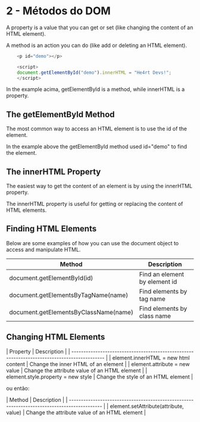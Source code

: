 # 2 - Métodos do DOM




A property is a value that you can get or set (like changing the content of an HTML element).

A method is an action you can do (like add or deleting an HTML element).

```javascript
    <p id="demo"></p>

    <script>
    document.getElementById("demo").innerHTML = "He4rt Devs!";
    </script>
```

In the example acima, getElementById is a method, while innerHTML is a property.

## The getElementById Method

The most common way to access an HTML element is to use the id of the element.

In the example above the getElementById method used id="demo" to find the element.



## The innerHTML Property

The easiest way to get the content of an element is by using the innerHTML property.

The innerHTML property is useful for getting or replacing the content of HTML elements.


## Finding HTML Elements

Below are some examples of how you can use the document object to access and manipulate HTML.

| Method                                 |  Description                   |
| -------------------------------------- | ------------------------------ |
| document.getElementById(id)            |  Find an element by element id |
| document.getElementsByTagName(name)    |  Find elements by tag name     |
| document.getElementsByClassName(name)  |  Find elements by class name   |

## Changing HTML Elements

| Property                                  |	Description                                    | 
| -------------------------------------------------------------------------------------------- |
| element.innerHTML =  new html content	    |    Change the inner HTML of an element           |
| element.attribute = new value	            |    Change the attribute value of an HTML element |
| element.style.property = new style	    |    Change the style of an HTML element           |

ou então: 

| Method	                                |   Description                                    |
| -------------------------------------------------------------------------------------------- |
| element.setAttribute(attribute, value)	|   Change the attribute value of an HTML element  |
